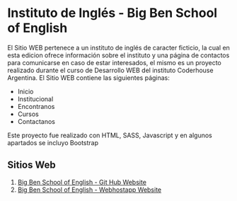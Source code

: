 # Instituto de Inglés - Big Ben School of English
El Sitio WEB pertenece a un instituto de inglés de caracter ficticio, la cual en esta edicion ofrece información sobre el instituto y una página de contactos para comunicarse en caso de estar interesados, el mismo es un proyecto realizado durante el curso de Desarrollo WEB del instituto Coderhouse Argentina.
El Sitio WEB contiene las siguientes páginas:

- Inicio
- Institucional
- Encontranos
- Cursos
- Contactanos

Este proyecto fue realizado con HTML, SASS, Javascript y en algunos apartados se incluyo Bootstrap

## Sitios Web
1. [Big Ben School of English - Git Hub Website ](https://beluram.github.io/inst_ingles_ramirez/)
2. [Big Ben School of English - Webhostapp Website](https://institutoinglesramirez.000webhostapp.com/index)

